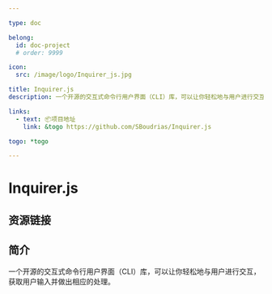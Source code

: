 ```yaml
---

type: doc

belong:
  id: doc-project
  # order: 9999

icon:
  src: /image/logo/Inquirer_js.jpg

title: Inquirer.js
description: 一个开源的交互式命令行用户界面（CLI）库，可以让你轻松地与用户进行交互，获取用户输入并做出相应的处理。

links:
  - text: 📦项目地址
    link: &togo https://github.com/SBoudrias/Inquirer.js

togo: *togo

---
```


<ShowLogo />

# Inquirer.js

<ShowBreadcrumb />

## 资源链接

<ShowLinks />

## 简介

一个开源的交互式命令行用户界面（CLI）库，可以让你轻松地与用户进行交互，获取用户输入并做出相应的处理。